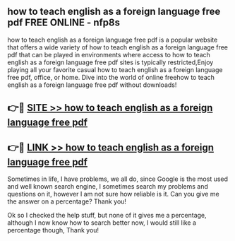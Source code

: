 ## how to teach english as a foreign language free pdf FREE ONLINE - nfp8s

how to teach english as a foreign language free pdf is a popular website that offers a wide variety of how to teach english as a foreign language free pdf that can be played in environments where access to how to teach english as a foreign language free pdf sites is typically restricted,Enjoy playing all your favorite casual how to teach english as a foreign language free pdf, office, or home. Dive into the world of online freehow to teach english as a foreign language free pdf without downloads!

## 👉🔴 [SITE >> how to teach english as a foreign language free pdf](http://news.freeplayer.one?title=how_to_teach_english_as_a_foreign_language_free_pdf&ref=FRRE)

## 👉🔴 [LINK >> how to teach english as a foreign language free pdf](http://news.freeplayer.one?title=how_to_teach_english_as_a_foreign_language_free_pdf&ref=FREE)

Sometimes in life, I have problems, we all do, since Google is the most used and well known search engine, I sometimes search my problems and questions on it, however I am not sure how reliable is it. Can you give me the answer on a percentage? Thank you!

Ok so I checked the help stuff, but none of it gives me a percentage, although I now know how to search better now, I would still like a percentage though, Thank you!